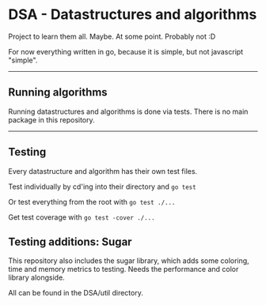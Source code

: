 # DSA - Datastructures and algorithms

Project to learn them all. Maybe. At some point. Probably not :D

For now everything written in go, because it is simple, but not javascript "simple".

---

## Running algorithms

Running datastructures and algorithms is done via tests.
There is no main package in this repository.

---

## Testing

Every datastructure and algorithm has their own test files.

Test individually by cd'ing into their directory and `go test`

Or test everything from the root with `go test ./...`

Get test coverage with `go test -cover ./...`

## Testing additions: Sugar

This repository also includes the sugar library, which adds some coloring, time and memory metrics to testing.
Needs the performance and color library alongside.

All can be found in the DSA/util directory.